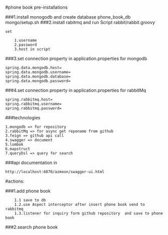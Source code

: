 #phone book
pre-installations

###1.install monogodb and create database phone_book_db
    mongo/setup.sh
###2.install rabitmq and run Script rabbit/rabbit.groovy 

    set
    
        1.username 
        2.password  
        3.host in script
        
        
###3.set connection property in application.properties for mongodb

    spring.data.mongodb.host=
    spring.data.mongodb.username=
    spring.data.mongodb.database=
    spring.data.mongodb.password=
    
###4.set connection property in application.properties for rabbitMq

    spring.rabbitmq.host=
    spring.rabbitmq.username=
    spring.rabbitmq.password=
      
###technologies

    1.mongodb => for repository
    2.rabbitMq => for async get reponame from github
    3.feign => github api call
    4.swagger => document
    5.lombok
    6.mapstruct
    7.queryDsl => query for search


###api documentation in 

    http://localhost:6070/azmoon/swagger-ui.html 

#actions:

   ###1.add phone book 
   
        1.1 save to db
        1.2.use Aspect interceptor after insert phone book send to rabbitmq 
        1.3.listener for inquiry form github repository  and save to phone book
   ###2.search phone book 
